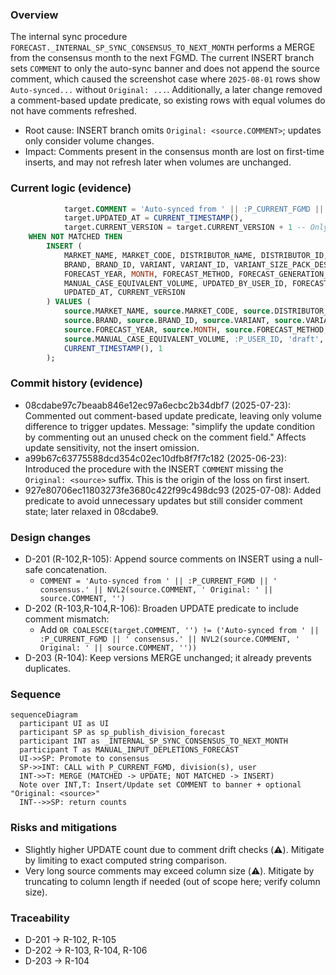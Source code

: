 ### Overview
The internal sync procedure `FORECAST._INTERNAL_SP_SYNC_CONSENSUS_TO_NEXT_MONTH` performs a MERGE from the consensus month to the next FGMD. The current INSERT branch sets `COMMENT` to only the auto-sync banner and does not append the source comment, which caused the screenshot case where `2025-08-01` rows show `Auto-synced...` without `Original: ...`. Additionally, a later change removed a comment-based update predicate, so existing rows with equal volumes do not have comments refreshed.

- Root cause: INSERT branch omits `Original: <source.COMMENT>`; updates only consider volume changes.
- Impact: Comments present in the consensus month are lost on first-time inserts, and may not refresh later when volumes are unchanged.

### Current logic (evidence)
```57:73:tenants/dbt_williamgrant/backend_functions/sf_forecast_publishing_workflow/sp_internal_sync_consensus_to_next_month.sql
            target.COMMENT = 'Auto-synced from ' || :P_CURRENT_FGMD || ' consensus. Original: ' || COALESCE(source.COMMENT, ''),
            target.UPDATED_AT = CURRENT_TIMESTAMP(),
            target.CURRENT_VERSION = target.CURRENT_VERSION + 1 -- Only increment if actually changed
    WHEN NOT MATCHED THEN
        INSERT (
            MARKET_NAME, MARKET_CODE, DISTRIBUTOR_NAME, DISTRIBUTOR_ID,
            BRAND, BRAND_ID, VARIANT, VARIANT_ID, VARIANT_SIZE_PACK_DESC, VARIANT_SIZE_PACK_ID,
            FORECAST_YEAR, MONTH, FORECAST_METHOD, FORECAST_GENERATION_MONTH_DATE,
            MANUAL_CASE_EQUIVALENT_VOLUME, UPDATED_BY_USER_ID, FORECAST_STATUS, COMMENT,
            UPDATED_AT, CURRENT_VERSION
        ) VALUES (
            source.MARKET_NAME, source.MARKET_CODE, source.DISTRIBUTOR_NAME, source.DISTRIBUTOR_ID,
            source.BRAND, source.BRAND_ID, source.VARIANT, source.VARIANT_ID, source.VARIANT_SIZE_PACK_DESC, source.VARIANT_SIZE_PACK_ID,
            source.FORECAST_YEAR, source.MONTH, source.FORECAST_METHOD, :V_FUTURE_FGMD,
            source.MANUAL_CASE_EQUIVALENT_VOLUME, :P_USER_ID, 'draft', 'Auto-synced from ' || :P_CURRENT_FGMD || ' consensus.',
            CURRENT_TIMESTAMP(), 1
        );
```

### Commit history (evidence)
- 08cdabe97c7beaab846e12ec97a6ecbc2b34dbf7 (2025-07-23): Commented out comment-based update predicate, leaving only volume difference to trigger updates. Message: "simplify the update condition by commenting out an unused check on the comment field." Affects update sensitivity, not the insert omission.
- a99b67c63775588dcd354c02ec10dfb8f7f7c182 (2025-06-23): Introduced the procedure with the INSERT `COMMENT` missing the `Original: <source>` suffix. This is the origin of the loss on first insert.
- 927e80706ec11803273fe3680c422f99c498dc93 (2025-07-08): Added predicate to avoid unnecessary updates but still consider comment state; later relaxed in 08cdabe9.

### Design changes
- D-201 (R-102,R-105): Append source comments on INSERT using a null-safe concatenation.
  - `COMMENT = 'Auto-synced from ' || :P_CURRENT_FGMD || ' consensus.' || NVL2(source.COMMENT, ' Original: ' || source.COMMENT, '')`
- D-202 (R-103,R-104,R-106): Broaden UPDATE predicate to include comment mismatch:
  - Add `OR COALESCE(target.COMMENT, '') != ('Auto-synced from ' || :P_CURRENT_FGMD || ' consensus.' || NVL2(source.COMMENT, ' Original: ' || source.COMMENT, ''))`
- D-203 (R-104): Keep versions MERGE unchanged; it already prevents duplicates.

### Sequence
```mermaid
sequenceDiagram
  participant UI as UI
  participant SP as sp_publish_division_forecast
  participant INT as _INTERNAL_SP_SYNC_CONSENSUS_TO_NEXT_MONTH
  participant T as MANUAL_INPUT_DEPLETIONS_FORECAST
  UI->>SP: Promote to consensus
  SP->>INT: CALL with P_CURRENT_FGMD, division(s), user
  INT->>T: MERGE (MATCHED -> UPDATE; NOT MATCHED -> INSERT)
  Note over INT,T: Insert/Update set COMMENT to banner + optional "Original: <source>"
  INT-->>SP: return counts
```

### Risks and mitigations
- Slightly higher UPDATE count due to comment drift checks (⚠️). Mitigate by limiting to exact computed string comparison.
- Very long source comments may exceed column size (⚠️). Mitigate by truncating to column length if needed (out of scope here; verify column size).

### Traceability
- D-201 → R-102, R-105
- D-202 → R-103, R-104, R-106
- D-203 → R-104
